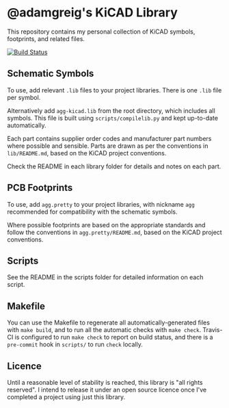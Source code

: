 # @adamgreig's KiCAD Library

This repository contains my personal collection of KiCAD symbols, footprints, 
and related files.

[![Build Status](https://travis-ci.org/adamgreig/agg-kicad.svg?branch=master)](https://travis-ci.org/adamgreig/agg-kicad)

## Schematic Symbols

To use, add relevant `.lib` files to your project libraries. There is one 
`.lib` file per symbol.

Alternatively add `agg-kicad.lib` from the root directory, which includes all 
symbols. This file is built using `scripts/compilelib.py` and kept up-to-date 
automatically.

Each part contains supplier order codes and manufacturer part numbers where 
possible and sensible. Parts are drawn as per the conventions in 
`lib/README.md`, based on the KiCAD project conventions.

Check the README in each library folder for details and notes on each part.

## PCB Footprints

To use, add `agg.pretty` to your project libraries, with nickname `agg` 
recommended for compatibility with the schematic symbols.

Where possible footprints are based on the appropriate standards and follow the 
conventions in `agg.pretty/README.md`, based on the KiCAD project conventions.

## Scripts

See the README in the scripts folder for detailed information on each script.

## Makefile

You can use the Makefile to regenerate all automatically-generated files with 
`make build`, and to run all the automatic checks with `make check`. Travis-CI 
is configured to run `make check` to report on build status, and there is a
`pre-commit` hook in `scripts/` to run `check` locally.

## Licence

Until a reasonable level of stability is reached, this library is "all rights 
reserved". I intend to release it under an open source licence once I've 
completed a project using just this library.
